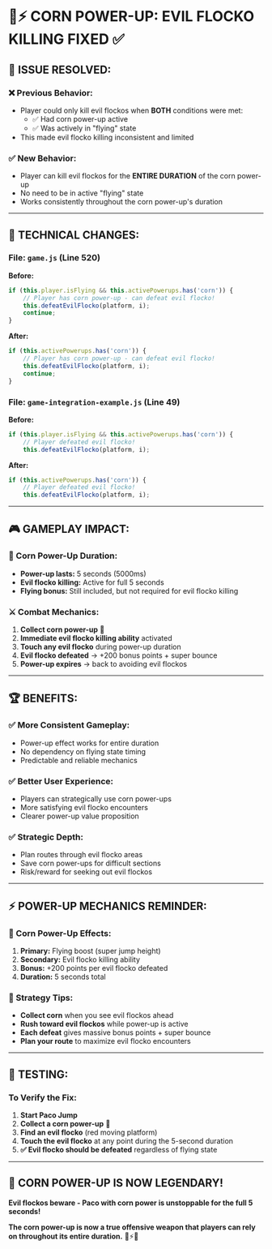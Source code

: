 # 🌽⚡ **CORN POWER-UP: EVIL FLOCKO KILLING FIXED** ✅

## 🎯 **ISSUE RESOLVED:**

### **❌ Previous Behavior:**
- Player could only kill evil flockos when **BOTH** conditions were met:
  - ✅ Had corn power-up active
  - ✅ Was actively in "flying" state
- This made evil flocko killing inconsistent and limited

### **✅ New Behavior:**
- Player can kill evil flockos for the **ENTIRE DURATION** of the corn power-up
- No need to be in active "flying" state
- Works consistently throughout the corn power-up's duration

---

## 🔧 **TECHNICAL CHANGES:**

### **File: `game.js` (Line 520)**
**Before:**
```javascript
if (this.player.isFlying && this.activePowerups.has('corn')) {
    // Player has corn power-up - can defeat evil flocko!
    this.defeatEvilFlocko(platform, i);
    continue;
}
```

**After:**
```javascript
if (this.activePowerups.has('corn')) {
    // Player has corn power-up - can defeat evil flocko!
    this.defeatEvilFlocko(platform, i);
    continue;
}
```

### **File: `game-integration-example.js` (Line 49)**
**Before:**
```javascript
if (this.player.isFlying && this.activePowerups.has('corn')) {
    // Player defeated evil flocko!
    this.defeatEvilFlocko(platform, i);
```

**After:**
```javascript
if (this.activePowerups.has('corn')) {
    // Player defeated evil flocko!
    this.defeatEvilFlocko(platform, i);
```

---

## 🎮 **GAMEPLAY IMPACT:**

### **🌽 Corn Power-Up Duration:**
- **Power-up lasts:** 5 seconds (5000ms)
- **Evil flocko killing:** Active for full 5 seconds
- **Flying bonus:** Still included, but not required for evil flocko killing

### **⚔️ Combat Mechanics:**
1. **Collect corn power-up** 🌽
2. **Immediate evil flocko killing ability** activated
3. **Touch any evil flocko** during power-up duration
4. **Evil flocko defeated** → +200 bonus points + super bounce
5. **Power-up expires** → back to avoiding evil flockos

---

## 🏆 **BENEFITS:**

### **✅ More Consistent Gameplay:**
- Power-up effect works for entire duration
- No dependency on flying state timing
- Predictable and reliable mechanics

### **✅ Better User Experience:**
- Players can strategically use corn power-ups
- More satisfying evil flocko encounters
- Clearer power-up value proposition

### **✅ Strategic Depth:**
- Plan routes through evil flocko areas
- Save corn power-ups for difficult sections
- Risk/reward for seeking out evil flockos

---

## ⚡ **POWER-UP MECHANICS REMINDER:**

### **🌽 Corn Power-Up Effects:**
1. **Primary:** Flying boost (super jump height)
2. **Secondary:** Evil flocko killing ability
3. **Bonus:** +200 points per evil flocko defeated
4. **Duration:** 5 seconds total

### **🎯 Strategy Tips:**
- **Collect corn** when you see evil flockos ahead
- **Rush toward evil flockos** while power-up is active
- **Each defeat** gives massive bonus points + super bounce
- **Plan your route** to maximize evil flocko encounters

---

## 🧪 **TESTING:**

### **To Verify the Fix:**
1. **Start Paco Jump**
2. **Collect a corn power-up** 🌽
3. **Find an evil flocko** (red moving platform)
4. **Touch the evil flocko** at any point during the 5-second duration
5. **✅ Evil flocko should be defeated** regardless of flying state

---

## 🎉 **CORN POWER-UP IS NOW LEGENDARY!**

**Evil flockos beware - Paco with corn power is unstoppable for the full 5 seconds!** 

**The corn power-up is now a true offensive weapon that players can rely on throughout its entire duration.** 🌽⚡🐔